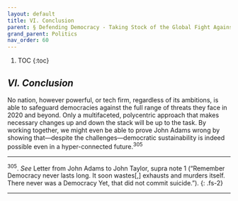 ```yaml
---
layout: default
title: VI. Conclusion   
parent: § Defending Democracy - Taking Stock of the Global Fight Against Digital Repression, Disinformation, and Election Insecurity 
grand_parent: Politics
nav_order: 60 
---
```

<style>
.dont-break-out {
  /* These are technically the same, but use both */
  overflow-wrap: break-word;
  word-wrap: break-word;

  -ms-word-break: break-all;
  /* This is the dangerous one in WebKit, as it breaks things wherever */
  word-break: break-all;
  /* Instead use this non-standard one: */
  word-break: break-word;
}
</style>

<div class="dont-break-out" markdown="1">

1. TOC
{:toc}


## *VI. Conclusion*
No nation, however powerful, or tech firm, regardless of its ambitions, is able to safeguard democracies against the full range of threats they face in 2020 and beyond. Only a multifaceted, polycentric approach that makes necessary changes up and down the stack will be up to the task. By working together, we might even be able to prove John Adams wrong by showing that—despite the challenges—democratic sustainability is indeed possible even in a hyper-connected future.<sup>305</sup>

***
<sup>305</sup>. *See* Letter from John Adams to John Taylor, supra note 1 (“Remember Democracy never lasts long. It soon wastes[,] exhausts and murders itself. There never was a Democracy Yet, that did not commit suicide.”).
{: .fs-2}
***

</div>

